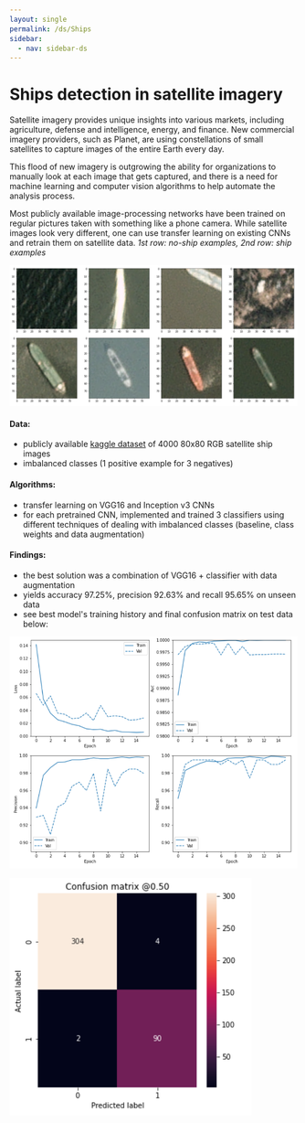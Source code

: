 ```yaml
---
layout: single
permalink: /ds/Ships
sidebar:
  - nav: sidebar-ds
---
```


# Ships detection in satellite imagery

Satellite imagery provides unique insights into various markets, including agriculture, defense and intelligence, energy, and finance. New commercial imagery providers, such as Planet, are using constellations of small satellites to capture images of the entire Earth every day.

This flood of new imagery is outgrowing the ability for organizations to manually look at each image that gets captured, and there is a need for machine learning and computer vision algorithms to help automate the analysis process.

Most publicly available image-processing networks have been trained on regular pictures taken with something like a phone camera. While satellite images look very different,  one can use transfer learning on existing CNNs and retrain them on satellite data. *1st row: no-ship examples, 2nd row: ship examples*

![1st row: no-ship, 2nd row: ship](/assets/images/ships/2x4.png "1st row: no-ship, 2nd row: ship")

#### Data:
* publicly available [kaggle dataset](https://www.kaggle.com/rhammell/ships-in-satellite-imagery) of 4000 80x80 RGB satellite ship images 
* imbalanced classes (1 positive example for 3 negatives)

#### Algorithms:
* transfer learning on VGG16 and Inception v3 CNNs
* for each pretrained CNN, implemented and trained 3 classifiers using different techniques of dealing with imbalanced classes (baseline, class weights and data augmentation)

#### Findings:
* the best solution was a combination of VGG16 + classifier with data augmentation
* yields accuracy 97.25%, precision 92.63% and recall 95.65% on unseen data
* see best model's training history and final confusion matrix on test data below:

![training history](/assets/images/ships/history.png "training history")

![confusion matrix](/assets/images/ships/cm.png "confusion matrix")